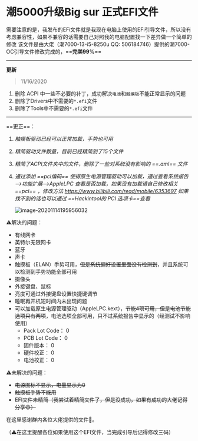 # 潮5000升级Big sur 正式EFI文件

需要注意的是，我发布的EFi文件就是我现在电脑上使用的EFi引导文件，所以没有考虑兼容性，如果不兼容的话需要自己对照我的电脑配置找一下差异做一个简单的修改
该文件是由大佬（潮7000-13-i5-8250u QQ: 506184746）提供的潮7000-OC引导文件修改完成的，==**完美99%**==

------

**更新**

> 11/16/2020

1. 删除 ACPI 中一些不必要的补丁，成功解决`电池`和`触摸板`不能正常显示的问题
2. 删除了Drivers中不需要的`*.efi`文件
3. 删除了Tools中不需要的`*.efi`文件

------

==更正==：

1. *触摸板驱动已经可以正常加载，手势也可用*

2. *精简驱动文件数量，目前已经精简到了15个文件*

3. *精简了ACPI文件夹中的文件，删除了一些对系统没有影响的 ==.aml== 文件*

4. *通过添加 ==pci编码== 使得原生电源管理驱动可以加载，通过查看系统报告—>功能扩展—>AppleLPC 查看是否加载，如果没有加载请自己修改相关  ==pci== ，修改方法 https://www.bilibili.com/read/mobile/6353697 如果找不到的话也可以通过 ==Hackintool的 PCI 选项卡==查看*

   <img src="https://gitee.com/masonsxu/cloudimg/raw/master//img/image-20201114195956032.png" alt="image-20201114195956032"  />

⚠️解决的问题：

- 有线网卡
- 英特尔无限网卡
- 蓝牙
- 声卡
- 触摸板（ELAN）手势可用，~~但是系统偏好设置里面没有检测到~~，并且系统可以检测到手势功能全部可用
- 摄像头
- 外接键盘、鼠标
- 亮度可通过外接键盘设置快捷键调节
- 睡眠再开机短时间内未出现问题
- 可以加载原生电源管理驱动（AppleLPC.kext），~~节能4项可用，但是电池节能选项只有两项~~，电池选项全部可用，只不过系统报告中显示的（经测试不影响使用）
  - Pack Lot Code：	0
  - PCB Lot Code：	0
  -  固件版本：	0
  -  硬件校正：	0
  -  电池校正：	0

⚠️未解决的问题：

- ~~电源图标不显示，电量显示为0~~
- ~~触摸板手势不能用~~
- ~~EFI文件未精简（我尝试着精简文件了，但是没成功，如果有成功的大佬记得分享😄）~~

在这里感谢群内各位大佬提供的文件🙏。

（⚠️在这里提醒各位如果使用这个EFI文件，当完成引导后记得修改三码）

